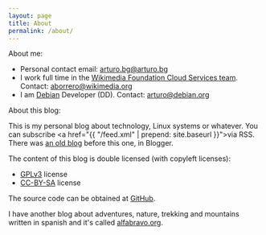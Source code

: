 ```yaml
---
layout: page
title: About
permalink: /about/
---
```


About me:

 * Personal contact email: [arturo.bg@arturo.bg](mailto:arturo.bg@arturo.bg)
 * I work full time in the [Wikimedia Foundation Cloud Services team][wmcs]. Contact:
  [aborrero@wikimedia.org](mailto:aborrero@wikimedia.org)
 * I am [Debian][debian] Developer (DD). Contact:
  [arturo@debian.org](mailto:arturo@debian.org)

About this blog:

This is my personal blog about technology, Linux systems or whatever.
You can subscribe <a href="{{ "/feed.xml" | prepend: site.baseurl }}">via RSS</a>.
There was [an old blog][ral-arturo-blogger] before this one, in Blogger.

The content of this blog is double licensed (with copyleft licenses):

* [GPLv3](http://www.gnu.org/licenses/gpl-3.0.html) license
* [CC-BY-SA](http://creativecommons.org/licenses/by-sa/4.0) license

The source code can be obtained at [GitHub][github].

I have another blog about adventures, nature, trekking and
mountains written in spanish and it's called [alfabravo.org][alfabravo].


[wmf]:                  https://wikimediafoundation.org
[debian]:               https://www.debian.org
[netfilter]:            https://www.netfilter.org/
[ral-arturo-blogger]:   https://ral-arturo.blogspot.com.es/
[github]:               https://github.com/aborrero/ral-arturo.org
[alfabravo]:            https://alfabravo.org
[wmcs]:                 https://www.mediawiki.org/wiki/Wikimedia_Cloud_Services_team
